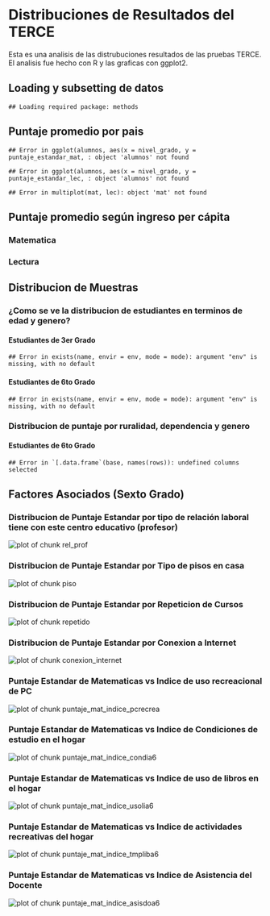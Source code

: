 # Distribuciones de Resultados del TERCE

Esta es una analisis de las distrubuciones resultados de las pruebas TERCE. El analisis fue hecho con R y las graficas con ggplot2.

## Loading y subsetting de datos

```
## Loading required package: methods
```
## Puntaje promedio por pais

```
## Error in ggplot(alumnos, aes(x = nivel_grado, y = puntaje_estandar_mat, : object 'alumnos' not found
```

```
## Error in ggplot(alumnos, aes(x = nivel_grado, y = puntaje_estandar_lec, : object 'alumnos' not found
```

```
## Error in multiplot(mat, lec): object 'mat' not found
```


## Puntaje promedio según ingreso per cápita

### Matematica


### Lectura


## Distribucion de Muestras

### ¿Como se ve la distribucion de estudiantes en terminos de edad y genero?
#### Estudiantes de 3er Grado

```
## Error in exists(name, envir = env, mode = mode): argument "env" is missing, with no default
```
#### Estudiantes de 6to Grado

```
## Error in exists(name, envir = env, mode = mode): argument "env" is missing, with no default
```

### Distribucion de puntaje por ruralidad, dependencia y genero
#### Estudiantes de 6to Grado

```
## Error in `[.data.frame`(base, names(rows)): undefined columns selected
```

## Factores Asociados (Sexto Grado)
### Distribucion de Puntaje Estandar por tipo de relación laboral tiene con este centro educativo (profesor)
![plot of chunk rel_prof](figure/rel_prof-1.png) 

### Distribucion de Puntaje Estandar por Tipo de pisos en casa
![plot of chunk piso](figure/piso-1.png) 

### Distribucion de Puntaje Estandar por Repeticion de Cursos
![plot of chunk repetido](figure/repetido-1.png) 

### Distribucion de Puntaje Estandar por Conexion a Internet
![plot of chunk conexion_internet](figure/conexion_internet-1.png) 

### Puntaje Estandar de Matematicas vs Indice de uso recreacional de PC
![plot of chunk puntaje_mat_indice_pcrecrea](figure/puntaje_mat_indice_pcrecrea-1.png) 

### Puntaje Estandar de Matematicas vs Indice de Condiciones de estudio en el hogar 
![plot of chunk puntaje_mat_indice_condia6](figure/puntaje_mat_indice_condia6-1.png) 

### Puntaje Estandar de Matematicas vs Indice de uso de libros en el hogar
![plot of chunk puntaje_mat_indice_usolia6](figure/puntaje_mat_indice_usolia6-1.png) 

### Puntaje Estandar de Matematicas vs Indice de actividades recreativas del hogar 
![plot of chunk puntaje_mat_indice_tmpliba6](figure/puntaje_mat_indice_tmpliba6-1.png) 

### Puntaje Estandar de Matematicas vs Indice de Asistencia del Docente 
![plot of chunk puntaje_mat_indice_asisdoa6](figure/puntaje_mat_indice_asisdoa6-1.png) 
